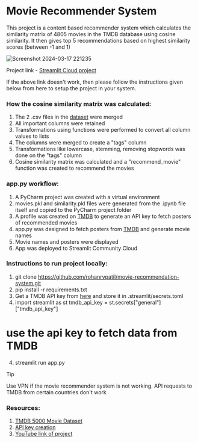 # **Movie Recommender System**

This project is a content based recommender system which calculates the similarity matrix of 4805 movies in the TMDB database using cosine similarity. It then gives top 5 recommendations based on highest similarity scores (between -1 and 1)

![Screenshot 2024-03-17 221235](https://github.com/rohanrvpatil/movie-recommendation-system/assets/42604817/8990ac6a-d87e-4b2a-948f-f0474ba3a53b)

Project link - [Streamlit Cloud project](https://movie-recommender-system-rohanrvpatil.streamlit.app/)

If the above link doesn't work, then please follow the instructions given below from here to setup the project in your system.

### How the cosine similarity matrix was calculated:
1) The 2 .csv files in the [dataset](https://www.kaggle.com/datasets/tmdb/tmdb-movie-metadata) were merged
2) All important columns were retained
3) Transformations using functions were performed to convert all column values to lists
4) The columns were merged to create a "tags" column
5) Transformations like lowercase, stemming, removing stopwords was done on the "tags" column
6) Cosine similarity matrix was calculated and a "recommend_movie" function was created to recommend the movies

### app.py workflow:
1) A PyCharm project was created with a virtual environment
2) movies.pkl and similarity.pkl files were generated from the .ipynb file itself and copied to the PyCharm project folder
3) A profile was created on [TMDB](https://www.themoviedb.org/?language=en-US) to generate an API key to fetch posters of recommended movies
4) app.py was designed to fetch posters from [TMDB](https://www.themoviedb.org/?language=en-US) and generate movie names
5) Movie names and posters were displayed
6) App was deployed to Streamlit Community Cloud

### Instructions to run project locally:
1) git clone https://github.com/rohanrvpatil/movie-recommendation-system.git
2) pip install -r requirements.txt
3) Get a TMDB API key from [here](https://developer.themoviedb.org/reference/intro/authentication) and store it in .streamlit/secrets.toml
3) import streamlit as st
tmdb_api_key = st.secrets["general"]["tmdb_api_key"]
# use the api key to fetch data from TMDB

4) streamlit run app.py


> [!TIP]
> Use VPN if the movie recommender system is not working. API requests to TMDB from certain countries don't work


### Resources:
1) [TMDB 5000 Movie Dataset](https://www.kaggle.com/datasets/tmdb/tmdb-movie-metadata)
2) [API key creation](https://www.themoviedb.org/?language=en-US)
3) [YouTube link of project](https://www.youtube.com/watch?v=1xtrIEwY_zY&t=2s)
